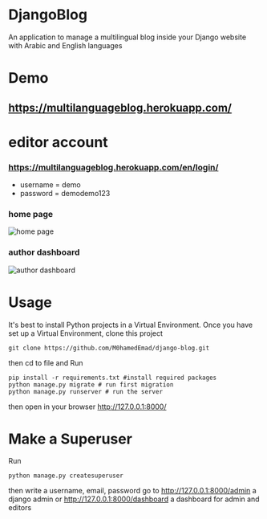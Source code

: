 # DjangoBlog
An application to manage a multilingual blog inside your Django website with Arabic and English languages

# Demo
## https://multilanguageblog.herokuapp.com/
 
# editor account
 ### https://multilanguageblog.herokuapp.com/en/login/
* username = demo
* password = demodemo123

### home page
![home page](https://user-images.githubusercontent.com/75542426/130702708-fde73a82-d410-45ee-868a-3879110dc236.png)

### author dashboard
![author dashboard](https://user-images.githubusercontent.com/75542426/130702746-178ec75f-c0d2-4861-95bc-ba1216fa1139.png)


# Usage
It's best to install Python projects in a Virtual Environment. Once you have set up a Virtual Environment, clone this project
 ```
 git clone https://github.com/M0hamedEmad/django-blog.git
 ```
 then cd to file and Run
 ```
pip install -r requirements.txt #install required packages
python manage.py migrate # run first migration
python manage.py runserver # run the server
 ```
 then open in your browser http://127.0.0.1:8000/
 
 # Make a Superuser
 Run
 ```
 python manage.py createsuperuser
 ```
 then write a username, email, password 
 go to http://127.0.0.1:8000/admin  a django admin
 or http://127.0.0.1:8000/dashboard  a dashboard for admin and editors
 

